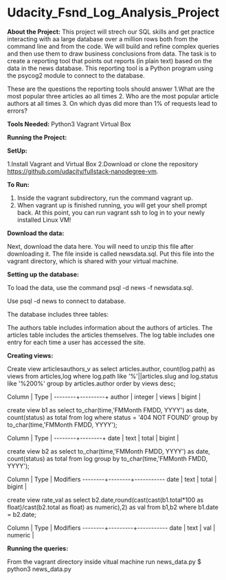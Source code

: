 # Udacity_Fsnd_Log_Analysis_Project

**About the Project:**
This project will strech our SQL skills and get practice interacting with aa large database
over a million rows both from the command line and from the code. We will build and refine
complex queries and then use them to draw business conclusions from data. The task is to
create a reporting tool that points out reports (in plain text) based on the data in the
news database. This reporting tool is a Python program using the psycog2 module to connect
to the database.

These are the questions the reporting tools should answer
1.What are the most popular three articles ao all times
2. Who are the most popular article authors at all times
3. On which dyas did more than 1% of requests lead to errors?

**Tools Needed:**
Python3
Vagrant
Virtual Box

**Running the Project:**

**SetUp:**

1.Install Vagrant and Virtual Box
2.Download or clone the repository https://github.com/udacity/fullstack-nanodegree-vm.

**To Run:**

1. Inside the vagrant subdirectory, run the command vagrant up.
2. When vagrant up is finished running, you will get your shell prompt back.
   At this point, you can run vagrant ssh to log in to your newly installed Linux VM!

**Download the data:**

Next, download the data here. You will need to unzip this file after downloading it.
The file inside is called newsdata.sql. Put this file into the vagrant directory,
which is shared with your virtual machine.

**Setting up the database:**

To load the data, use the command psql -d news -f newsdata.sql.

Use psql -d news to connect to database.

The database includes three tables:

The authors table includes information about the authors of articles.
The articles table includes the articles themselves.
The log table includes one entry for each time a user has accessed the site.

**Creating views:**

Create view articlesauthors_v as
select articles.author, count(log.path) as
views from articles,log
where log.path like '%'||articles.slug and
log.status like '%200%'
group by articles.author
order by views desc;

Column |  Type    |
--------+---------+
 author | integer |
 views  | bigint  |


create view b1 as
select to_char(time,'FMMonth FMDD, YYYY') as date, count(status) as total from log
where status = '404 NOT FOUND'
group by to_char(time,'FMMonth FMDD, YYYY');

Column |  Type   |
--------+--------+
 date   | text   |
 total  | bigint |

create view b2 as
select to_char(time,'FMMonth FMDD, YYYY') as date, count(status) as total from log
group by to_char(time,'FMMonth FMDD, YYYY');

 Column |  Type  | Modifiers
--------+--------+-----------
 date   | text   |
 total  | bigint |

create view rate_val as
select b2.date,round(cast(cast(b1.total*100 as float)/cast(b2.total as float) as numeric),2)
as val from b1,b2
where b1.date = b2.date;

Column |  Type   | Modifiers
--------+---------+-----------
 date   | text    |
 val    | numeric |

**Running the queries:**

From the vagrant directory inside vitual machine run news_data.py
$ python3 news_data.py

